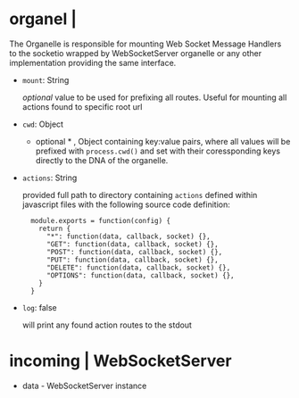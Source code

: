 # organel | 

The Organelle is responsible for mounting Web Socket Message Handlers to the socketio wrapped by WebSocketServer organelle or any other implementation providing the same interface.

* `mount`: String

  *optional* value to be used for prefixing all routes. Useful for mounting all actions found to specific root url

* `cwd`: Object

  * optional * , Object containing key:value pairs, where all values will be prefixed with `process.cwd()` and set with their coressponding keys directly to the DNA of the organelle.

* `actions`: String

  provided full path to directory containing `actions` defined within javascript files with the following source code definition:

        module.exports = function(config) {
          return {
            "*": function(data, callback, socket) {},
            "GET": function(data, callback, socket) {},
            "POST": function(data, callback, socket) {},
            "PUT": function(data, callback, socket) {},
            "DELETE": function(data, callback, socket) {},
            "OPTIONS": function(data, callback, socket) {},
          }
        }

* `log`: false

  will print any found action routes to the stdout

# incoming | WebSocketServer

* data - WebSocketServer instance